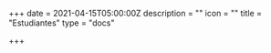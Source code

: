 +++
date = 2021-04-15T05:00:00Z
description = ""
icon = ""
title = "Estudiantes"
type = "docs"

+++
